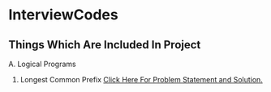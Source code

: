 # InterviewCodes

## Things Which Are Included In Project
  A. Logical Programs
  
   1. Longest Common Prefix [Click Here For Problem Statement and Solution.](https://github.com/Prasann97/InterviewCodes/blob/main/Longest%20Common%20Prefix%20Problem%20Statement%20%26%20Solution.md)
